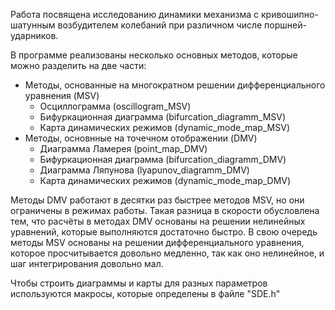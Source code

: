 Работа посвящена исследованию динамики механизма с кривошипно-шатунным возбудителем колебаний при различном числе поршней-ударников.

В программе реализованы несколько основных методов, которые можно разделить на две части:
  - Методы, основанные на многократном решении дифференциального уравнения (MSV)
    * Осциллограмма (oscillogram_MSV)
    * Бифуркационная диаграмма (bifurcation_diagramm_MSV)
    * Карта динамических режимов (dynamic_mode_map_MSV)
  - Методы, основнные на точечном отображении (DMV)
    * Диаграмма Ламерея (point_map_DMV)
    * Бифуркационная диаграмма (bifurcation_diagramm_DMV)
    * Диаграмма Ляпунова (lyapunov_diagramm_DMV)
    * Карта динамических режимов (dynamic_mode_map_DMV)

Методы DMV работают в десятки раз быстрее методов MSV, но они ограничены в режимах работы. Такая разница в скорости обусловлена тем, что расчёты в методах DMV основаны 
на решении нелинейных уравнений, которые выполняются достаточно быстро. В свою очередь методы MSV основаны на решении дифференциального уравнения, которое просчитывается
довольно медленно, так как оно нелинейное, и шаг интегрирования довольно мал.

Чтобы строить диаграммы и карты для разных параметров используются макросы, которые определены в файле "SDE.h"
